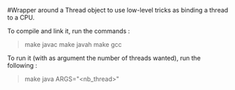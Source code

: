 #Wrapper around a Thread object to use low-level tricks as binding a thread to a CPU.

To compile and link it, run the commands :

> make javac
> make javah
> make gcc

To run it (with as argument the number of threads wanted), run the following :

> make java ARGS="<nb_thread>"
